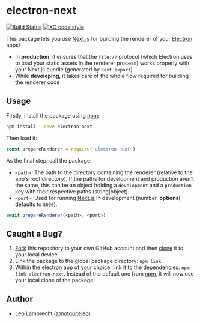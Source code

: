 # electron-next

[![Build Status](https://travis-ci.org/leo/electron-next.svg?branch=master)](https://travis-ci.org/leo/electron-next)
[![XO code style](https://img.shields.io/badge/code_style-XO-5ed9c7.svg)](https://github.com/sindresorhus/xo)

This package lets you use [Next.js](https://github.com/zeit/next.js) for building the renderer of your [Electron](https://electron.atom.io) apps!

- In **production**, it ensures that the `file://` protocol (which Electron uses to load your static assets in the renderer process) works properly with your Next.js bundle (generated by `next export`)
- While **developing**, it takes care of the whole flow required for building the renderer code

## Usage

Firstly, install the package using [npm](https://www.npmjs.com):

```bash
npm install --save electron-next
```

Then load it:

```js
const prepareRenderer = require('electron-next')
```

As the final step, call the package:

- `<path>`: The path to the directory containing the renderer (relative to the app's root directory). If the paths for development and production aren't the same, this can be an object holding a `development` and a `production` key with their respective paths (string|object).
- `<port>`: Used for running [Next.js](https://github.com/zeit/next.js) in development (number, **optional**, defaults to `8000`).

```js
await prepareRenderer(<path>, <port>)
```

## Caught a Bug?

1. [Fork](https://help.github.com/articles/fork-a-repo/) this repository to your own GitHub account and then [clone](https://help.github.com/articles/cloning-a-repository/) it to your local device
2. Link the package to the global package directory: `npm link`
3. Within the electron app of your choice, link it to the dependencies: `npm link electron-next`. Instead of the default one from [npm](https://www.npmjs.com), it will now use your local clone of the package!

## Author

- Leo Lamprecht ([@notquiteleo](https://twitter.com/notquiteleo))
